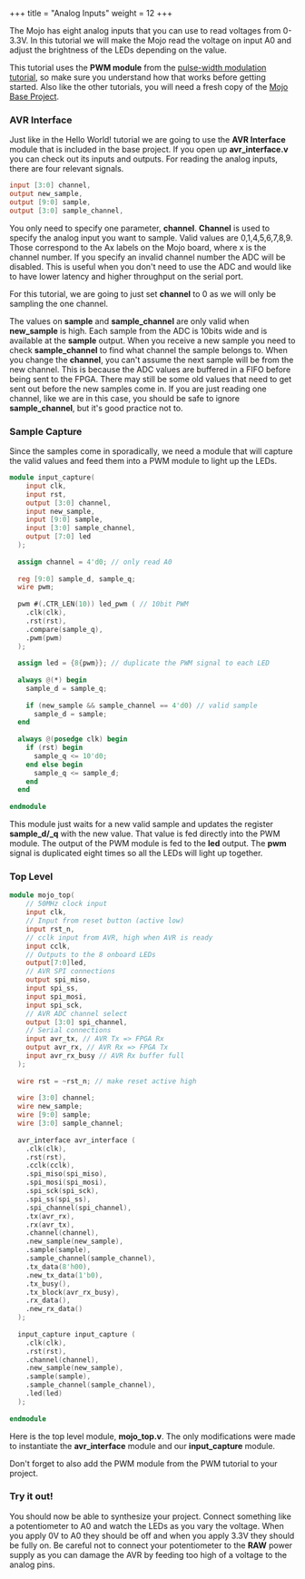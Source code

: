 +++
title = "Analog Inputs"
weight = 12
+++

The Mojo has eight analog inputs that you can use to read voltages from 0-3.3V. In this tutorial we will make the Mojo read the voltage on input A0 and adjust the brightness of the LEDs depending on the value.

This tutorial uses the **PWM module** from the [pulse-width modulation tutorial](@/tutorials/verilog/mojo/pulse-width-modulation.md), so make sure you understand how that works before getting started. Also like the other tutorials, you will need a fresh copy of the [Mojo Base Project](https://github.com/embmicro/mojo-base-project/archive/master.zip).

### AVR Interface

Just like in the Hello World! tutorial we are going to use the **AVR Interface** module that is included in the base project. If you open up **avr_interface.v** you can check out its inputs and outputs. For reading the analog inputs, there are four relevant signals.

```verilog
input [3:0] channel,
output new_sample,
output [9:0] sample,
output [3:0] sample_channel,
```

You only need to specify one parameter, **channel**. **Channel** is used to specify the analog input you want to sample. Valid values are 0,1,4,5,6,7,8,9. Those correspond to the Ax labels on the Mojo board, where x is the channel number. If you specify an invalid channel number the ADC will be disabled. This is useful when you don't need to use the ADC and would like to have lower latency and higher throughput on the serial port.

For this tutorial, we are going to just set **channel** to 0 as we will only be sampling the one channel.

The values on **sample** and **sample_channel** are only valid when **new_sample** is high. Each sample from the ADC is 10bits wide and is available at the **sample** output. When you receive a new sample you need to check **sample_channel** to find what channel the sample belongs to. When you change the **channel**, you can't assume the next sample will be from the new channel. This is because the ADC values are buffered in a FIFO before being sent to the FPGA. There may still be some old values that need to get sent out before the new samples come in. If you are just reading one channel, like we are in this case, you should be safe to ignore **sample_channel**, but it's good practice not to.

### Sample Capture

Since the samples come in sporadically, we need a module that will capture the valid values and feed them into a PWM module to light up the LEDs.

```verilog
module input_capture(
    input clk,
    input rst,
    output [3:0] channel,
    input new_sample,
    input [9:0] sample,
    input [3:0] sample_channel,
    output [7:0] led
  );
 
  assign channel = 4'd0; // only read A0
 
  reg [9:0] sample_d, sample_q;
  wire pwm;
 
  pwm #(.CTR_LEN(10)) led_pwm ( // 10bit PWM
    .clk(clk),
    .rst(rst),
    .compare(sample_q),
    .pwm(pwm)
  );
 
  assign led = {8{pwm}}; // duplicate the PWM signal to each LED
 
  always @(*) begin
    sample_d = sample_q;
 
    if (new_sample && sample_channel == 4'd0) // valid sample
      sample_d = sample;
  end
 
  always @(posedge clk) begin
    if (rst) begin
      sample_q <= 10'd0;
    end else begin
      sample_q <= sample_d;
    end
  end
 
endmodule
```

This module just waits for a new valid sample and updates the register **sample_d/_q** with the new value. That value is fed directly into the PWM module. The output of the PWM module is fed to the **led** output. The **pwm** signal is duplicated eight times so all the LEDs will light up together.

### Top Level

```verilog
module mojo_top(
    // 50MHz clock input
    input clk,
    // Input from reset button (active low)
    input rst_n,
    // cclk input from AVR, high when AVR is ready
    input cclk,
    // Outputs to the 8 onboard LEDs
    output[7:0]led,
    // AVR SPI connections
    output spi_miso,
    input spi_ss,
    input spi_mosi,
    input spi_sck,
    // AVR ADC channel select
    output [3:0] spi_channel,
    // Serial connections
    input avr_tx, // AVR Tx => FPGA Rx
    output avr_rx, // AVR Rx => FPGA Tx
    input avr_rx_busy // AVR Rx buffer full
  );
 
  wire rst = ~rst_n; // make reset active high
 
  wire [3:0] channel;
  wire new_sample;
  wire [9:0] sample;
  wire [3:0] sample_channel;
 
  avr_interface avr_interface (
    .clk(clk),
    .rst(rst),
    .cclk(cclk),
    .spi_miso(spi_miso),
    .spi_mosi(spi_mosi),
    .spi_sck(spi_sck),
    .spi_ss(spi_ss),
    .spi_channel(spi_channel),
    .tx(avr_rx),
    .rx(avr_tx),
    .channel(channel),
    .new_sample(new_sample),
    .sample(sample),
    .sample_channel(sample_channel),
    .tx_data(8'h00),
    .new_tx_data(1'b0),
    .tx_busy(),
    .tx_block(avr_rx_busy),
    .rx_data(),
    .new_rx_data()
  );
 
  input_capture input_capture (
    .clk(clk),
    .rst(rst),
    .channel(channel),
    .new_sample(new_sample),
    .sample(sample),
    .sample_channel(sample_channel),
    .led(led)
  );
 
endmodule
```

Here is the top level module, **mojo_top.v**. The only modifications were made to instantiate the **avr_interface** module and our **input_capture** module.

Don't forget to also add the PWM module from the PWM tutorial to your project.

### Try it out!

You should now be able to synthesize your project. Connect something like a potentiometer to A0 and watch the LEDs as you vary the voltage. When you apply 0V to A0 they should be off and when you apply 3.3V they should be fully on. Be careful not to connect your potentiometer to the **RAW** power supply as you can damage the AVR by feeding too high of a voltage to the analog pins.